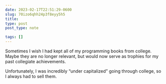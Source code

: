 ```yaml
---
date: 2023-02-17T22:51:29-0600
slug: 70izo6qhh24p3f8eyy5h5
title: 
type: post
post_type: note

tags: []
---
```

Sometimes I wish I had kept all of my programming books from college. Maybe they are no longer relevant, but would now serve as trophies for my past collegiate achievements.


Unfortunately, I was incredibly “under capitalized” going through college, so I always had to sell them.



